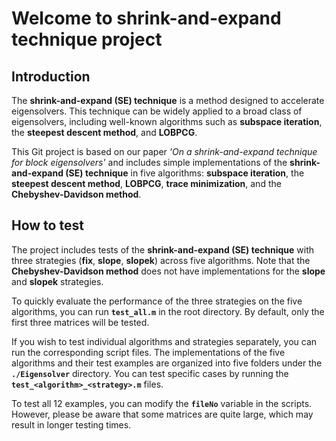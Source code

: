 # Welcome to shrink-and-expand technique project

## Introduction

The **shrink-and-expand (SE) technique** is a method designed to accelerate eigensolvers.
This technique can be widely applied to a broad class of eigensolvers, including well-known algorithms such as **subspace iteration**, the **steepest descent method**, and **LOBPCG**.

This Git project is based on our paper *'On a shrink-and-expand technique for block eigensolvers'* and includes simple implementations of the **shrink-and-expand (SE) technique** in five algorithms: **subspace iteration**, the **steepest descent method**, **LOBPCG**, **trace minimization**, and the **Chebyshev-Davidson method**.

## How to test

The project includes tests of the **shrink-and-expand (SE) technique** with three strategies (**fix**, **slope**, **slopek**) across five algorithms. Note that the **Chebyshev-Davidson method** does not have implementations for the **slope** and **slopek** strategies.  

To quickly evaluate the performance of the three strategies on the five algorithms, you can run **`test_all.m`** in the root directory. By default, only the first three matrices will be tested.  

If you wish to test individual algorithms and strategies separately, you can run the corresponding script files. The implementations of the five algorithms and their test examples are organized into five folders under the **`./Eigensolver`** directory. You can test specific cases by running the **`test_<algorithm>_<strategy>.m`** files.  

To test all 12 examples, you can modify the **`fileNo`** variable in the scripts. However, please be aware that some matrices are quite large, which may result in longer testing times.